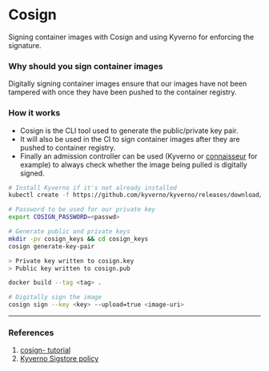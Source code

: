 # Cosign
Signing container images with Cosign and using Kyverno for enforcing the signature. 

### Why should you sign container images
Digitally signing container images ensure that our images have not been tampered with once they have been pushed to the container registry.

### How it works
- Cosign is the CLI tool used to generate the public/private key pair.
- It will also be used in the CI to sign container images after they are pushed to container registry.
- Finally an admission controller can be used (Kyverno or [connaisseur](https://github.com/sse-secure-systems/connaisseur) for example) to always check whether the image being pulled is digitally signed.

```bash
# Install Kyverno if it's not already installed
kubectl create -f https://github.com/kyverno/kyverno/releases/download/v1.11.1/install.yaml

# Password to be used for our private key
export COSIGN_PASSWORD=<passwd>

# Generate public and private keys
mkdir -pv cosign_keys && cd cosign_keys
cosign generate-key-pair

> Private key written to cosign.key
> Public key written to cosign.pub

docker build --tag <tag> .

# Digitally sign the image
cosign sign --key <key> --upload=true <image-uri>
```

---

### References 
1. [cosign- tutorial](https://github.com/avisi-cloud/cosign-tutorial)
2. [Kyverno Sigstore policy](https://kyverno.io/docs/writing-policies/verify-images/sigstore/)
